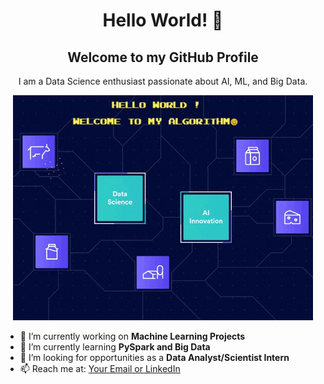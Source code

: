 
<h1 align="center">Hello World! 👋</h1>
<h2 align="center">Welcome to my GitHub Profile</h2>

<p align="center">
I am a Data Science enthusiast passionate about AI, ML, and Big Data.
</p>

<p align="center">
  <img src="dashboard.gif" alt="Profile Banner">
</p>

<p align="center">
  <ul>
      <li>
         🔭 I’m currently working on <b>Machine Learning Projects</b>
      </li>
      <li>
         🌱 I’m currently learning <b>PySpark and Big Data</b>
      </li>
      <li>
         👯 I’m looking for opportunities as a <b>Data Analyst/Scientist Intern</b>
      </li>
      <li>
         📫 Reach me at: <a href="your-link">Your Email or LinkedIn</a>
     </li>
  </ul>
</p>
